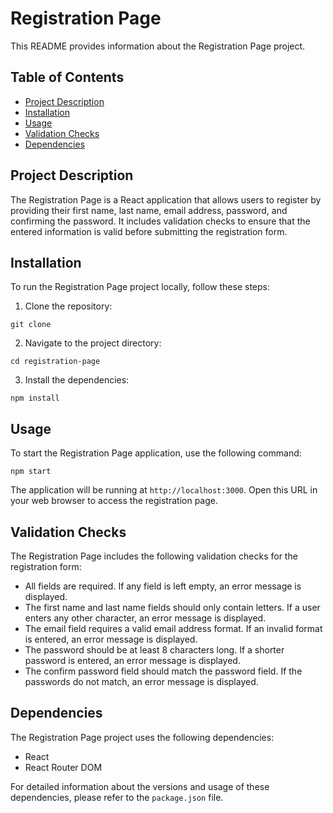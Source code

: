 # Registration Page

This README provides information about the Registration Page project.

## Table of Contents

- [Project Description](#project-description)
- [Installation](#installation)
- [Usage](#usage)
- [Validation Checks](#validation-checks)
- [Dependencies](#dependencies)


## Project Description

The Registration Page is a React application that allows users to register by providing their first name, last name, email address, password, and confirming the password. It includes validation checks to ensure that the entered information is valid before submitting the registration form.

## Installation

To run the Registration Page project locally, follow these steps:

1. Clone the repository:

```
git clone 
```

2. Navigate to the project directory:

```
cd registration-page
```

3. Install the dependencies:

```
npm install
```

## Usage

To start the Registration Page application, use the following command:

```
npm start
```

The application will be running at `http://localhost:3000`. Open this URL in your web browser to access the registration page.

## Validation Checks

The Registration Page includes the following validation checks for the registration form:

- All fields are required. If any field is left empty, an error message is displayed.
- The first name and last name fields should only contain letters. If a user enters any other character, an error message is displayed.
- The email field requires a valid email address format. If an invalid format is entered, an error message is displayed.
- The password should be at least 8 characters long. If a shorter password is entered, an error message is displayed.
- The confirm password field should match the password field. If the passwords do not match, an error message is displayed.

## Dependencies

The Registration Page project uses the following dependencies:

- React
- React Router DOM

For detailed information about the versions and usage of these dependencies, please refer to the `package.json` file.


